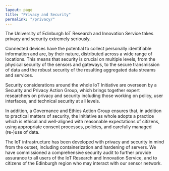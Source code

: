 ```yaml
---
layout: page
title: "Privacy and Security"
permalink: "/privacy/"
---
```


The University of Edinburgh IoT Research and Innovation Service takes privacy and security extremely seriously. 

Connected devices have the potential to collect personally identifiable information and are, by their nature, distributed across a wide range of locations. This means that security is crucial on multiple levels, from the physical security of the sensors and gateways, to the secure transmission of data and the robust security of the resulting aggregated data streams and services. 

Security considerations around the whole IoT Initiative are overseen by a Security and Privacy Action Group, which brings together expert researchers on privacy and security including those working on policy, user interfaces, and technical security at all levels. 

In addition, a Governance and Ethics Action Group ensures that, in addition to practical matters of security, the Initiative as whole adopts a practice which is ethical and well-aligned with reasonable expectations of citizens, using appropriate consent processes, policies, and carefully managed (re-)use of data. 

The IoT infrastructure has been developed with privacy and security in mind from the outset, including containerization and hardening of servers. We have commissioned a comprehensive security audit to further provide assurance to all users of the IoT Research and Innovation Service, and to citizens of the Edinburgh region who may interact with our sensor network. 

